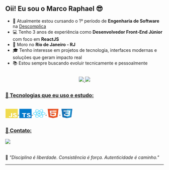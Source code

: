 ## Oii! Eu sou o Marco Raphael 😎

- 🌱 Atualmente estou cursando o 1º período de **Engenharia de Software** na [Descomplica](https://descomplica.com.br/)
- 💻 Tenho 3 anos de experiência como **Desenvolvedor Front-End Júnior** com foco em **ReactJS**
- 📍 Moro no **Rio de Janeiro - RJ**
- 🎓 Tenho interesse em projetos de tecnologia, interfaces modernas e soluções que geram impacto real
- 📚 Estou sempre buscando evoluir tecnicamente e pessoalmente

##

<div align="center">
  <a href="https://github.com/marco-raphael">
  <img height="180em" src="https://github-readme-stats.vercel.app/api?username=marco-raphael&show_icons=true&theme=radical&include_all_commits=true&count_private=true"/>
  <img height="180em" src="https://github-readme-stats.vercel.app/api/top-langs/?username=marco-raphael&layout=compact&langs_count=7&theme=radical"/>
</div>

##

### 🚀 Tecnologias que eu uso e estudo:

<div style="display: inline_block"><br>
  <img align="center" alt="Rapha-Js" height="30" width="40" src="https://raw.githubusercontent.com/devicons/devicon/master/icons/javascript/javascript-plain.svg">
  <img align="center" alt="Rapha-Ts" height="30" width="40" src="https://raw.githubusercontent.com/devicons/devicon/master/icons/typescript/typescript-plain.svg">
  <img align="center" alt="Rapha-React" height="30" width="40" src="https://raw.githubusercontent.com/devicons/devicon/master/icons/react/react-original.svg">
  <img align="center" alt="Rapha-HTML" height="30" width="40" src="https://raw.githubusercontent.com/devicons/devicon/master/icons/html5/html5-original.svg">
  <img align="center" alt="Rapha-CSS" height="30" width="40" src="https://raw.githubusercontent.com/devicons/devicon/master/icons/css3/css3-original.svg">
</div>

##

### 📲 Contato:

<div> 
  <a href="https://www.linkedin.com/in/marco-raphael/" target="_blank"><img src="https://img.shields.io/badge/-LinkedIn-%230077B5?style=for-the-badge&logo=linkedin&logoColor=white" target="_blank"></a> 
</div>

<br>

🧠 *"Disciplina é liberdade. Consistência é força. Autenticidade é caminho."*

---

